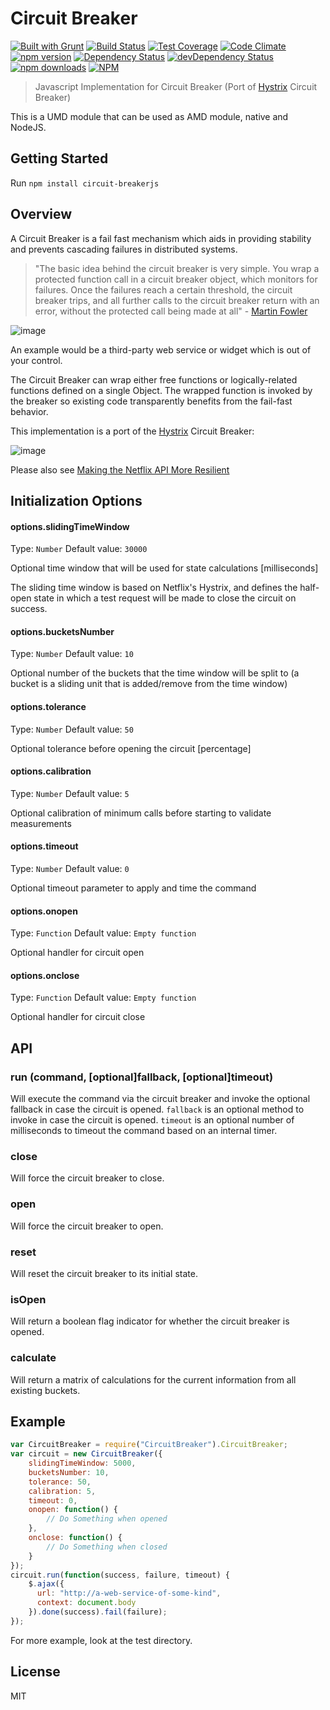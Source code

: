 Circuit Breaker
========
[![Built with Grunt](https://cdn.gruntjs.com/builtwith.png)](http://gruntjs.com/)
[![Build Status](https://travis-ci.org/LivePersonInc/circuit-breakerjs.svg)](https://travis-ci.org/LivePersonInc/circuit-breakerjs)
[![Test Coverage](https://codeclimate.com/github/LivePersonInc/circuit-breakerjs/badges/coverage.svg)](https://codeclimate.com/github/LivePersonInc/circuit-breakerjs/coverage)
[![Code Climate](https://codeclimate.com/github/LivePersonInc/circuit-breakerjs/badges/gpa.svg)](https://codeclimate.com/github/LivePersonInc/circuit-breakerjs)
[![npm version](https://badge.fury.io/js/circuit-breakerjs.svg)](http://badge.fury.io/js/circuit-breakerjs)
[![Dependency Status](https://david-dm.org/LivePersonInc/circuit-breakerjs.svg?theme=shields.io)](https://david-dm.org/LivePersonInc/circuit-breakerjs)
[![devDependency Status](https://david-dm.org/LivePersonInc/circuit-breakerjs/dev-status.svg?theme=shields.io)](https://david-dm.org/LivePersonInc/circuit-breakerjs#info=devDependencies)
[![npm downloads](https://img.shields.io/npm/dm/circuit-breakerjs.svg)](https://img.shields.io/npm/dm/circuit-breakerjs.svg)
[![NPM](https://nodei.co/npm/circuit-breakerjs.png)](https://nodei.co/npm/circuit-breakerjs/)

> Javascript Implementation for Circuit Breaker (Port of [Hystrix](https://github.com/Netflix/Hystrix/wiki/How-it-Works#CircuitBreaker) Circuit Breaker)

This is a UMD module that can be used as AMD module, native and NodeJS.

Getting Started
---------------
Run `npm install circuit-breakerjs`

Overview
-------------
A Circuit Breaker is a fail fast mechanism which aids in providing stability and prevents cascading failures in distributed systems.
> "The basic idea behind the circuit breaker is very simple.
You wrap a protected function call in a circuit breaker object, which monitors for failures. Once the failures reach a certain threshold, the circuit breaker trips, and all further calls to the circuit breaker return with an error, without the protected call being made at all" - [Martin Fowler](http://martinfowler.com/bliki/CircuitBreaker.html)

![image](http://martinfowler.com/bliki/images/circuitBreaker/state.png)

An example would be a third-party web service or widget which is out of your control.

The Circuit Breaker can wrap either free functions or logically-related functions defined on a single Object.
The wrapped function is invoked by the breaker so existing code transparently benefits from the fail-fast behavior.

This implementation is a port of the [Hystrix](https://github.com/Netflix/Hystrix/wiki/How-it-Works#CircuitBreaker) Circuit Breaker:

![image](https://github.com/Netflix/Hystrix/wiki/images/circuit-breaker-640.png)

Please also see [Making the Netflix API More Resilient](http://techblog.netflix.com/2011/12/making-netflix-api-more-resilient.html)

Initialization Options
-------------------------
#### options.slidingTimeWindow
Type: `Number`
Default value: `30000`

Optional time window that will be used for state calculations [milliseconds]

The sliding time window is based on Netflix's Hystrix, and defines the half-open state in which a test request will be made to close the circuit on success.

#### options.bucketsNumber
Type: `Number`
Default value: `10`

Optional number of the buckets that the time window will be split to (a bucket is a sliding unit that is added/remove from the time window)

#### options.tolerance
Type: `Number`
Default value: `50`

Optional tolerance before opening the circuit [percentage]

#### options.calibration
Type: `Number`
Default value: `5`

Optional calibration of minimum calls before starting to validate measurements

#### options.timeout
Type: `Number`
Default value: `0`

Optional timeout parameter to apply and time the command

#### options.onopen
Type: `Function`
Default value: `Empty function`

Optional handler for circuit open

#### options.onclose
Type: `Function`
Default value: `Empty function`

Optional handler for circuit close

API
----------
### run (command, [optional]fallback, [optional]timeout)
Will execute the command via the circuit breaker and invoke the optional fallback in case the circuit is opened.
`fallback` is an optional method to invoke in case the circuit is opened.
`timeout` is an optional number of milliseconds to timeout the command based on an internal timer.

### close
Will force the circuit breaker to close.

### open
Will force the circuit breaker to open.

### reset
Will reset the circuit breaker to its initial state.

### isOpen
Will return a boolean flag indicator for whether the circuit breaker is opened.

### calculate
Will return a matrix of calculations for the current information from all existing buckets.

Example
-----------
```javascript
var CircuitBreaker = require("CircuitBreaker").CircuitBreaker;
var circuit = new CircuitBreaker({
    slidingTimeWindow: 5000,
    bucketsNumber: 10,
    tolerance: 50,
    calibration: 5,
    timeout: 0,
    onopen: function() {
        // Do Something when opened
    },
    onclose: function() {
        // Do Something when closed
    }
});
circuit.run(function(success, failure, timeout) {
    $.ajax({
      url: "http://a-web-service-of-some-kind",
      context: document.body
    }).done(success).fail(failure);
});
```

For more example, look at the test directory.

License
----------
MIT
